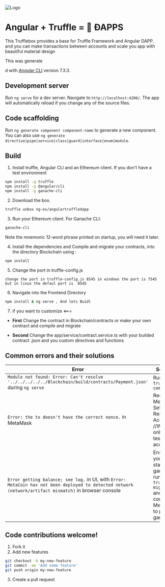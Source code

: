 
![Logo](https://i.ibb.co/TkzPNnk/1-CIJ0-LEa6-ZR17-GFZSjy2ce-Q.png)

#  Angular + Truffle = 💓 ÐAPPS
This  Trufflebox provides a base for Truffle Framework and Angular DAPP. and you can make transactions between accounts and scale you app with beautiful material design 


This  was generate

d with [Angular CLI](https://github.com/angular/angular-cli) version 7.3.3.

## Development server

Run `ng serve` for a dev server. Navigate to `http://localhost:4200/`. The app will automatically reload if you change any of the source files.

## Code scaffolding

Run `ng generate component component-name` to generate a new component. You can also use `ng generate directive|pipe|service|class|guard|interface|enum|module`.

## Build

1. Install truffle, Angular CLI and an Ethereum client. If you don't have a test environment 
  ```bash
  npm install -g truffle
  npm install -g @angular/cli
  npm install -g ganache-cli
  ```

2. Download the box.
  ```bash
  truffle unbox ng-es/angulartruffledapp
  ```

3. Run your Ethereum client. For Ganache CLI:
  ```bash
  ganache-cli
  ```
Note the mnemonic 12-word phrase printed on startup, you will need it later.

4. Install the dependencies and Compile and migrate your contracts, into the directory Blockchain using :
  ```bash
  npm install 
  ```
5. Change the port  in truffle-config.js
 ```
 change the port in truffle-config.js 8545 in windows the port is 7545 but in linux the defaul port is  8545
  ```
6. Navigate into the Frontend Directory 
  ```bash
  npm install & ng serve , And lets Buidl 
  ```
7. If you want to customize <===

+ __First__
Change the contract in Blockchain/contracts or make your own contract and compile and migrate

+ __Second__
Change the app/service/contract.service.ts with your builded contract .json and you custom directives and functions


## __Common errors and their solutions__

| Error | Solution |
|-------|----------|
| `Module not found: Error: Can't resolve '../../../../../Blockchain/build/contracts/Payment.json'` during `ng serve` | Run `truffle compile` |
| `Error: the tx doesn't have the correct nonce.` in MetaMask | Reset MetaMask: Settings -> Reset Account //Warning only with test accounts |
| `Error getting balance; see log.` in UI, with `Error: MetaCoin has not been deployed to detected network (network/artifact mismatch)` in browser console | Ensure you have started ganache, run `truffle migrate` and configured MetaMask to point to ganache | `Error: i cannot see my account or balance` Ensure you are logged in metamask and refresh | If you have a custom rcp in ganache you can change the dir in `src/app/contract/contract.service.ts line21 with your dir `| `Error: [ethjs-rpc] rpc error with payload` in Metamask | You may need update Ganache and restart metamask because some old vesions give 0 gas and the transaction is mark as  underpriced the error givet is errot with payload we recomend use the newest version of ganache cli  |


## Code contributions welcome!

1. Fork it
2. Add new features

```bash
git checkout -b my-new-feature
git commit -am 'Add some feature'
git push origin my-new-feature
```

3. Create a pull request

